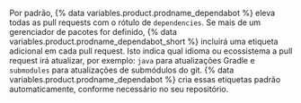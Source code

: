 Por padrão, {% data variables.product.prodname_dependabot %} eleva todas as pull requests com o rótulo de `dependencies`. Se mais de um gerenciador de pacotes for definido, {% data variables.product.prodname_dependabot_short %} incluirá uma etiqueta adicional em cada pull request. Isto indica qual idioma ou ecossistema a pull request irá atualizar, por exemplo: `java` para atualizações Gradle e `submodules` para atualizações de submódulos do git. {% data variables.product.prodname_dependabot %} cria essas etiquetas padrão automaticamente, conforme necessário no seu repositório.

